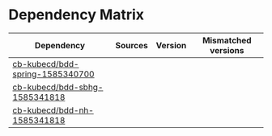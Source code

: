 # Dependency Matrix

Dependency | Sources | Version | Mismatched versions
---------- | ------- | ------- | -------------------
[cb-kubecd/bdd-spring-1585340700](https://github.com/cb-kubecd/bdd-spring-1585340700.git) |  | []() | 
[cb-kubecd/bdd-sbhg-1585341818](https://github.com/cb-kubecd/bdd-sbhg-1585341818.git) |  | []() | 
[cb-kubecd/bdd-nh-1585341818](https://github.com/cb-kubecd/bdd-nh-1585341818.git) |  | []() | 
